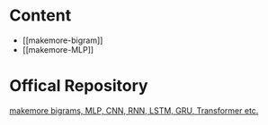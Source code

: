 # Content
- [[makemore-bigram]]
- [[makemore-MLP]]
# Offical Repository
[makemore bigrams, MLP, CNN, RNN, LSTM, GRU, Transformer etc.](https://github.com/karpathy/makemore)
